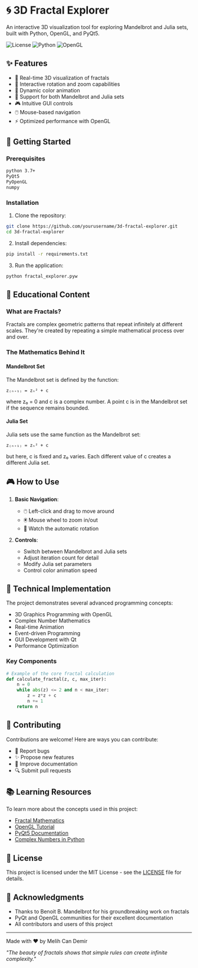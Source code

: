 # 🌀 3D Fractal Explorer

An interactive 3D visualization tool for exploring Mandelbrot and Julia sets, built with Python, OpenGL, and PyQt5.

![License](https://img.shields.io/github/license/melihcandemir/3d-fractal-explorer)
![Python](https://img.shields.io/badge/python-3.7+-blue.svg)
![OpenGL](https://img.shields.io/badge/OpenGL-3.3+-green.svg)

## ✨ Features

- 🎨 Real-time 3D visualization of fractals
- 🔄 Interactive rotation and zoom capabilities
- 🌈 Dynamic color animation
- 🔲 Support for both Mandelbrot and Julia sets
- 🎮 Intuitive GUI controls
- 🖱️ Mouse-based navigation
- ⚡ Optimized performance with OpenGL

## 🚀 Getting Started

### Prerequisites

```bash
python 3.7+
PyQt5
PyOpenGL
numpy
```

### Installation

1. Clone the repository:
```bash
git clone https://github.com/yourusername/3d-fractal-explorer.git
cd 3d-fractal-explorer
```

2. Install dependencies:
```bash
pip install -r requirements.txt
```

3. Run the application:
```bash
python fractal_explorer.pyw
```

## 📖 Educational Content

### What are Fractals?

Fractals are complex geometric patterns that repeat infinitely at different scales. They're created by repeating a simple mathematical process over and over.

### The Mathematics Behind It

#### Mandelbrot Set
The Mandelbrot set is defined by the function:
```
z₍ₙ₊₁₎ = zₙ² + c
```
where z₀ = 0 and c is a complex number. A point c is in the Mandelbrot set if the sequence remains bounded.

#### Julia Set
Julia sets use the same function as the Mandelbrot set:
```
z₍ₙ₊₁₎ = zₙ² + c
```
but here, c is fixed and z₀ varies. Each different value of c creates a different Julia set.

## 🎮 How to Use

1. **Basic Navigation**:
   - 🖱️ Left-click and drag to move around
   - 🖲️ Mouse wheel to zoom in/out
   - 🔄 Watch the automatic rotation

2. **Controls**:
   - Switch between Mandelbrot and Julia sets
   - Adjust iteration count for detail
   - Modify Julia set parameters
   - Control color animation speed

## 🔧 Technical Implementation

The project demonstrates several advanced programming concepts:

- 3D Graphics Programming with OpenGL
- Complex Number Mathematics
- Real-time Animation
- Event-driven Programming
- GUI Development with Qt
- Performance Optimization

### Key Components

```python
# Example of the core fractal calculation
def calculate_fractal(z, c, max_iter):
    n = 0
    while abs(z) <= 2 and n < max_iter:
        z = z*z + c
        n += 1
    return n
```

## 🤝 Contributing

Contributions are welcome! Here are ways you can contribute:

- 🐛 Report bugs
- ✨ Propose new features
- 📝 Improve documentation
- 🔍 Submit pull requests

## 📚 Learning Resources

To learn more about the concepts used in this project:

- [Fractal Mathematics](https://en.wikipedia.org/wiki/Fractal)
- [OpenGL Tutorial](https://learnopengl.com/)
- [PyQt5 Documentation](https://www.riverbankcomputing.com/static/Docs/PyQt5/)
- [Complex Numbers in Python](https://docs.python.org/3/library/cmath.html)

## 📄 License

This project is licensed under the MIT License - see the [LICENSE](LICENSE) file for details.

## 🌟 Acknowledgments

- Thanks to Benoit B. Mandelbrot for his groundbreaking work on fractals
- PyQt and OpenGL communities for their excellent documentation
- All contributors and users of this project

---

Made with ❤️ by Melih Can Demir

*"The beauty of fractals shows that simple rules can create infinite complexity."*